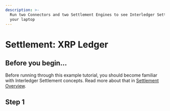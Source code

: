 ```yaml
---
description: >-
  Run two Connectors and two Settlement Engines to see Interledger Settlement on
  your laptop
---
```


# Settlement: XRP Ledger

## Before you begin...

Before running through this example tutorial, you should become familiar with Interledger Settlement concepts. Read more about that in [Settlement Overview](../concepts/settlement-xrp-ledger.md#overview).

## Step 1



